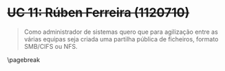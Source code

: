 # ~~UC 11: Rúben Ferreira (1120710)~~

> Como administrador de sistemas quero que para agilização entre as várias
> equipas seja criada uma partilha pública de ficheiros, formato SMB/CIFS ou
> NFS.

\pagebreak
